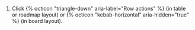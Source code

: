 1. Click {% octicon "triangle-down" aria-label="Row actions" %} (in table or roadmap layout) or {% octicon "kebab-horizontal" aria-hidden="true" %} (in board layout).
